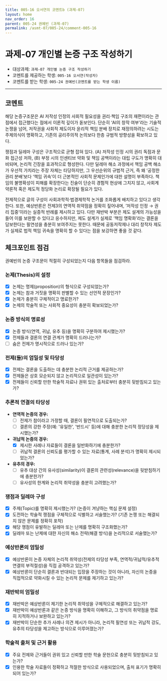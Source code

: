 ```yaml
---
title: 005-16 오서연의 코멘트b (과제-07) 
layout: home
nav_order: 16
parent: 005-24 권예빈 (과제-07)
permalink: /asmt-07/005-24/comment-005-16
---
```


# 과제-07 개인별 논증 구조 작성하기

- 대상과제: `과제-07 개인별 논증 구조 작성하기`
- 코멘트를 제공하는 학생: `005-16 오서연(작성자)` 
- 코멘트를 받는 학생: `005-24 권예빈(코멘트를 받는 학생 이름)` 

---

## 코멘트

해당 논증구조문은 AI 저작성 인정의 사회적 필요성을 권리·책임 구조의 재편이라는 관점에서 접근했다는 점에서 이론적 깊이가 돋보인다. 단순히 ‘AI의 창작 여부’라는 기술적 논쟁을 넘어, 저작권을 사회적 제도이자 윤리적 책임 분배 장치로 재정의하려는 시도는 주제의식이 명확하고, 기존의 공리주의적 논의보다 한층 규범적 방향성을 확보하고 있다.

쟁점과 딜레마 구성은 구조적으로 균형 잡혀 있다. (A) 저작성 인정 시의 권리 독점과 문화 접근성 저하, (B) 부정 시의 인센티브 약화 및 책임 공백이라는 대립 구도가 명확히 대비되며, 논리적 긴장을 효과적으로 형성한다. 다만 딜레마 해소 과정에서 책임 공백 해소가 우선적 가치라는 주장 자체는 타당하지만, 그 우선순위의 규범적 근거, 즉 왜 ‘공정한 권리 분배’보다 ‘책임 귀속’이 더 근본적인 사회적 문제인가에 대한 설명이 부족하다. 책임의 불명확성이 피해를 확장한다는 진술이 단순히 경험적 현상에 그치지 않고, 사회계약론적 혹은 제도적 정당화 논리로 확장될 필요가 있다.

전제적으로 글의 구성이 사회과학적·법경제학적 논거를 조화롭게 배치하고 있다고 생각한다. 또한, 예상반론은 전제3의 연역적 취약점을 정확히 짚어내며, ‘저작성 인정 → 권리 집중’이라는 실증적 반례를 제시하고 있다. 다만 재반박 부분은 제도 설계의 가능성을 들어 이를 보완할 수 있다고 응수하지만, 제도 설계가 실제로 ‘책임 명확화’라는 결론을 담보한다는 필연성을 충분히 보여주지는 못한다. 때문에 공동저작제나 대리 창작자 제도가 실제로 법적 책임 귀속을 명확히 할 수 있다는 점을 보강하면 좋을 것 같다. 

## 체크포인트 점검

권예빈의 논증 구조문이 적절히 구성되었는지 다음 항목들을 점검하라.

### **논제(Thesis)의 설정**
- [x] 논제는 명제(proposition)의 형식으로 구성되었는가?
- [x] 논제는 참과 거짓을 명확히 판별할 수 있는 선언적 문장인가?
- [x] 논제가 충분히 구체적이고 명료한가?
- [x] 논제의 학술적 또는 사회적 중요성이 충분히 확보되었는가?

### **논증 방식의 명료성**
- [x] 논증 방식(연역, 귀납, 유추 등)을 명확히 구분하여 제시했는가?
- [x] 전제들과 결론의 연결 관계가 명확히 드러나는가?
- [ ] 숨은 전제가 명시적으로 드러나 있는가?

### **전제(들)의 엄밀성 및 타당성**
- [x] 전제는 결론을 도출하는 데 충분한 논리적 근거를 제공하는가?
- [x] 전제들은 상호 모순되지 않고 논리적으로 일관성이 있는가?
- [x] 전제들이 신뢰할 만한 학술적 자료나 권위 있는 출처로부터 충분히 뒷받침되고 있는가?

### **추론적 연결의 타당성**
- **연역적 논증의 경우:**
  - [ ] 전제가 참이라고 가정할 때, 결론이 필연적으로 도출되는가?
  - [ ] 결론의 강한 주장(예: '유일한', '반드시' 등)에 대해 충분한 논리적 정당성을 제시했는가?

- **귀납적 논증의 경우:**
  - [x] 제시한 사례나 자료들이 결론을 일반화하기에 충분한가?
  - [ ] 귀납적 결론의 신뢰도를 평가할 수 있는 자료(통계, 사례 분석)가 명확히 제시되었는가?

- **유추의 경우:**
  - [ ] 유추 대상 간의 유사성(similarity)이 결론의 관련성(relevance)을 뒷받침하기에 충분한가?
  - [ ] 유사성의 한계와 논리적 취약성을 충분히 고려했는가?

### **쟁점과 딜레마 구성**
- [x] 주제(Topic)를 명확히 제시했는가? (논증이 겨냥하는 핵심 문제 설정)
- [x] 도전하는 학술적 쟁점을 구체적으로 식별하고 서술했는가? (기존 논쟁 또는 해결되지 않은 문제를 정확히 포착)
- [x] 해당 쟁점이 유발하는 딜레마 또는 난제를 명확히 구조화했는가?
- [x] 딜레마 또는 난제에 대한 자신의 해소 전략(해결 방식)을 논리적으로 서술했는가?

### **예상반론의 엄밀성**
- [x] 예상반론이 논증 자체의 논리적 취약성(전제의 타당성 부족, 연역적/귀납적/유추적 연결의 부적절성)을 직접 공격하고 있는가?
- [x] 예상반론이 단순히 결론과 반대되는 입장을 주장하는 것이 아니라, 자신의 논증을 직접적으로 약화시킬 수 있는 논리적 문제를 제기하고 있는가?

### **재반박의 엄밀성**
- [x] 재반박은 예상반론이 제기한 논리적 취약성을 구체적으로 해결하고 있는가?
- [x] 재반박이 예상반론과 같은 논증 방식을 명확히 이해하고, 그 방식의 취약점을 명료히 지적하거나 보완하고 있는가?
- [x] 재반박이 단순한 추가 사례나 의견 제시가 아니라, 논리적 필연성 또는 귀납적 강도, 유추의 타당성을 제고하는 방식으로 이루어졌는가?

### **학술적 출처 및 근거 활용**
- [x] 주요 전제와 근거들이 권위 있고 신뢰할 만한 학술 문헌으로 충분히 뒷받침되고 있는가?
- [x] 인용한 학술 자료들이 정확하고 적절한 방식으로 사용되었으며, 출처 표기가 명확히 되어 있는가?
